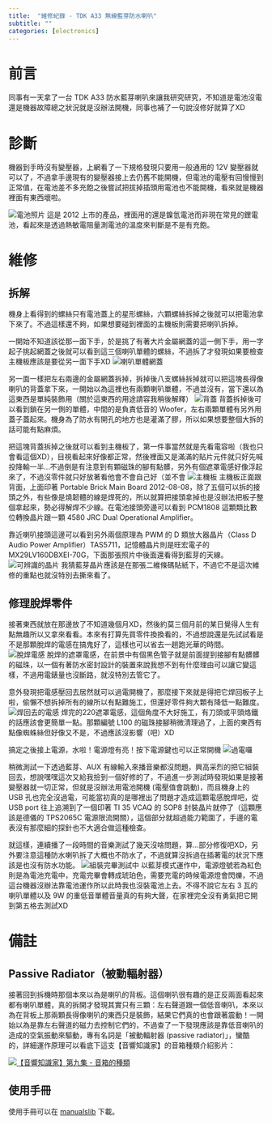 ```yaml
---
title:  "維修紀錄 - TDK A33 無線藍芽防水喇叭"
subtitle: ""
categories: [electronics]
---
```


# 前言
同事有一天拿了一台 TDK A33 防水藍芽喇叭來讓我研究研究，不知道是電池沒電還是機器故障總之狀況就是沒辦法開機，同事也補了一句說沒修好就算了XD


# 診斷
機器到手時沒有變壓器，上網看了一下規格發現只要用一般通用的 12V 變壓器就可以了，不過拿手邊現有的變壓器接上去仍舊不能開機，但電池的電壓有回慢慢到正常值，在電池差不多充飽之後嘗試把拔掉插頭用電池也不能開機，看來就是機器裡面有東西壞啦。

![電池照片](/images/2020-12-TDKA33/Battery.jpg)
這是 2012 上市的產品，裡面用的還是鎳氫電池而非現在常見的鋰電池，看起來是透過熱敏電阻量測電池的溫度來判斷是不是有充飽。

# 維修
## 拆解
機身上看得到的螺絲只有電池蓋上的星形螺絲，六顆螺絲拆掉之後就可以把電池拿下來了。不過這樣還不夠，如果想要碰到裡面的主機板則需要把喇叭拆掉。

一開始不知道該從那一面下手，於是挑了有著大片金屬網蓋的這一側下手，用一字起子挑起網蓋之後就可以看到這三個喇叭單體的螺絲，不過拆了才發現如果要檢查主機板應該是要從另一面下手XD
![喇叭單體網蓋](/images/2020-12-TDKA33/SpeakerCover.jpg)

另一面一樣把左右兩邊的金屬網蓋拆掉，拆掉後八支螺絲拆掉就可以把這塊長得像喇叭的背蓋拿下來，一開始以為這裡也有兩顆喇叭單體，不過並沒有，當下還以為這東西是單純裝飾用（關於這東西的用途請容我稍後解釋）
![背蓋](/images/2020-12-TDKA33/BackCover.jpg)
背蓋拆掉後可以看到鎖在另一側的單體，中間的是負責低音的 Woofer，左右兩顆單體有另外用蓋子蓋起來。機身為了防水有開孔的地方也是灌滿了膠，所以如果想要整個大拆的話可能有點麻煩。

把這塊背蓋拆掉之後就可以看到主機板了，第一件事當然就是先看電容啦（我也只會看這個XD），目視看起來好像都正常，然後裡面又是滿滿的貼片元件就只好先喊投降輸一半...不過倒是有注意到有顆磁珠的腳有點髒，另外有個遮罩電感好像浮起來了，不過沒零件就只好放著看他會不會自己好（並不會
![主機板](/images/2020-12-TDKA33/MotherBoard.jpg)
主機板正面跟背面，上面印著 Portable Brick Main Board 2012-08-08，除了五個可以拆的接頭之外，有些像是燒韌體的線是焊死的，所以就算把接頭拿掉也是沒辦法把板子整個拿起來，勢必得解焊不少線。在電池接頭旁邊可以看到 PCM1808 這顆類比數位轉換晶片跟一顆 4580 JRC Dual Operational Amplifier。

靠近喇叭接頭這邊可以看到另外兩個原理為 PWM 的 D 類放大器晶片（Class D Audio Power Amplifier）TAS5711，記憶體晶片則是旺宏電子的 MX29LV160DBXEI-70G，下面那張照片中後面還看得到藍芽的天線。
![可辨識的晶片](/images/2020-12-TDKA33/Chips.jpg)
我猜藍芽晶片應該是在那張二維條碼貼紙下，不過它不是這次維修的重點也就沒特別去撕來看了。

## 修理脫焊零件
接著東西就放在那邊放了不知道幾個月XD，然後約莫三個月前的某日覺得人生有點無趣所以又拿來看看。本來有打算先買零件換換看的，不過想說還是先試試看是不是那顆脫焊的電感在搞鬼好了，這樣也可以省去一趟跑光華的時間。
![脫焊電感](/images/2020-12-TDKA33/LooseInductor.jpg)
脫焊的遮罩電感，在前景中有個黑色管子就是前面提到接腳有點髒髒的磁珠，以一個有著防水密封設計的裝置來說我想不到有什麼理由可以讓它變這樣，不過用電錶量也沒斷路，就沒特別去管它了。

意外發現把電感壓回去居然就可以過電開機了，那麼接下來就是得把它焊回板子上啦，偷懶不想拆掉所有的線所以有點難施工，但還好零件夠大顆有降低一點難度。
![焊回去的電感](/images/2020-12-TDKA33/InductorFixed.jpg)
焊完的220遮罩電感，這個角度不大好施工，有刀頭或平頭烙鐵的話應該會更簡單一點。那顆編號 L100 的磁珠接腳稍微清理過了，上面的東西有點像蜘蛛絲但好像又不是，不過應該沒影響（吧）XD

搞定之後接上電源，水啦！電源燈有亮！按下電源鍵也可以正常開機
![過電囉](/images/2020-12-TDKA33/PowerON.jpg)

稍微測試一下透過藍芽、AUX 有線輸入來播音樂都沒問題，興高采烈的把它組裝回去，想說嘿嘿這次又給我撿到一個好修的了，不過進一步測試時發現如果是接著變壓器就一切正常，但就是沒辦法用電池開機 (電壓值會跳動)，而且機身上的 USB 孔也完全沒過電，可能當初真的是哪裡出了問題才造成這顆電感脫焊吧，從 USB port 往上追溯到了一個印著 TI 35 VCAQ 的 SOP8 封裝晶片就停了（這顆應該是德儀的 TPS2065C 電源限流開關），這個部分就超過能力範圍了，手邊的電表沒有那麼細的探針也不大適合做這種檢查。

就這樣，連續播了一段時間的音樂測試了幾天沒啥問題，算...部分修復吧XD，另外要注意這種防水喇叭拆了大概也不防水了，不過就算沒拆過在插著電的狀況下應該是也沒有防水功能。
![組裝完畢測試中](/images/2020-12-TDKA33/Operating.jpg)
以藍芽模式運作中，電源燈號若為紅色則是為電池充電中，充電完畢會轉成琥珀色，需要充電的時候電源燈會閃爍，不過這台機器沒辦法靠電池運作所以此時我也沒裝電池上去。不得不說它左右 3 瓦的喇叭單體以及 9W 的重低音單體音量真的有夠大聲，在家裡完全沒有勇氣把它開到第五格去測試XD


# 備註
## Passive Radiator（被動輻射器）
接著回到拆機時那個本來以為是喇叭的背板。這個喇叭很有趣的是正反兩面看起來都有喇叭單體，真的拆開才發現其實只有三顆：左右聲道跟一個低音喇叭，本來以為在背板上那兩顆長得像喇叭的東西只是裝飾，結果它們真的也會跟著震動！一開始以為是靠左右聲道的磁力去控制它們的，不過查了一下發現應該是靠低音喇叭的造成的空氣振動來驅動，專有名詞是「被動輻射器 (passive radiator)」，蠻酷的，詳細運作原理可以看底下這支【音響知識家】的音箱種類介紹影片：

[![【音響知識家】第九集 - 音箱的種類](http://img.youtube.com/vi/Ag_meeowo84/0.jpg)](
https://www.youtube.com/watch?v=Ag_meeowo84&feature=youtu.be&t=256&fbclid=IwAR0Zww0XXPp5X0nbNgN6ptg3eXn74So8lColHfiMzPyMF3msq7zklJHlda8&ab_channel=%E9%9F%B3%E9%9F%BF%E7%9F%A5%E8%AD%98%E5%AE%B6 "【音響知識家】第九集 - 音箱的種類")

## 使用手冊
使用手冊可以在 [manualslib](https://www.manualslib.com/manual/927121/Tdk-A33.html) 下載。
